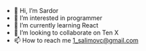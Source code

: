 - 👋 Hi, I’m Sardor
- 👀 I’m interested in programmer
- 🌱 I’m currently learning React
- 💞️ I’m looking to collaborate on Ten X
- 📫 How to reach me 1_salimovc@gmail.com

<!---
scromny/scromny is a ✨ special ✨ repository because its `README.md` (this file) appears on your GitHub profile.
You can click the Preview link to take a look at your changes.
--->
